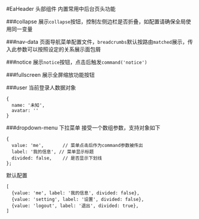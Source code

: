 #EaHeader 头部组件
内置常用中后台页头功能

<slot></slot>

###collapse
展示`collapse`按钮，控制左侧边栏是否折叠，如配置请确保全局使用同一变量

<slot name="collapse"></slot>

###nav-data
页面导航菜单配置文件，`breadcrumbs`默认按路由`matched`展示，传入此参数可以按照设定的关系展示面包屑

<slot name="navData"></slot>

###notice
展示`notice`按钮，点击后触发`command('notice')`

<slot name="notice"></slot>

###fullscreen
展示全屏缩放功能按钮

<slot name="fullscreen"></slot>

###user
当前登录人数据对象
````
{
  name: '未知', 
  avatar: ''
}
````

###dropdown-menu
下拉菜单
接受一个数组参数，支持对象如下
````
{
  value: 'me',       // 菜单点击后作为command参数被传出
  label: '我的信息', // 菜单显示标题
  divided: false,    // 是否显示下划线
};
````
默认配置
````
[
  {value: 'me', label: '我的信息', divided: false},
  {value: 'setting', label: '设置', divided: false},
  {value: 'logout', label: '退出', divided: true},
]
````

<slot name="table"></slot>

